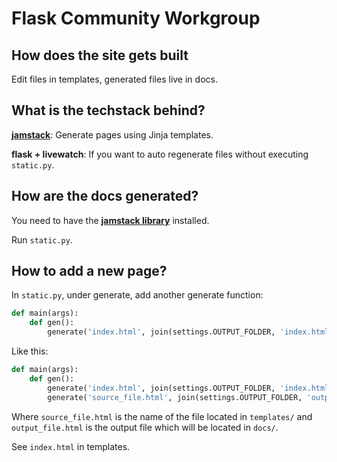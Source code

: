# Flask Community Workgroup

## How does the site gets built

Edit files in templates, generated files live in docs.

## What is the techstack behind?

**[jamstack](https://jamstack.org)**: Generate pages using Jinja templates.

**flask + livewatch**: If you want to auto regenerate files without executing `static.py`.

## How are the docs generated?

You need to have the **[jamstack library](https://pypi.org/project/jamstack/)** installed.

Run `static.py`.

## How to add a new page?

In `static.py`, under generate, add another generate function:

```python
def main(args):
    def gen():
        generate('index.html', join(settings.OUTPUT_FOLDER, 'index.html'), **context)
```

Like this:

```python
def main(args):
    def gen():
        generate('index.html', join(settings.OUTPUT_FOLDER, 'index.html'), **context)
        generate('source_file.html', join(settings.OUTPUT_FOLDER, 'output_file.html'), **context)
```

Where `source_file.html` is the name of the file located in `templates/` and `output_file.html` is the output file which will be located in `docs/`.

See `index.html` in templates.